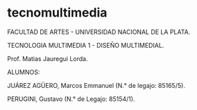 # tecnomultimedia

FACULTAD DE ARTES - UNIVERSIDAD NACIONAL DE LA PLATA.

TECNOLOGIA MULTIMEDIA 1 - DISEÑO MULTIMEDIAL.

Prof. Matias Jauregui Lorda.

ALUMNOS: 

JUÁREZ AGÜERO, Marcos Emmanuel (N.° de legajo: 85165/5).

PERUGINI, Gustavo (N.° de Legajo: 85154/1). 
